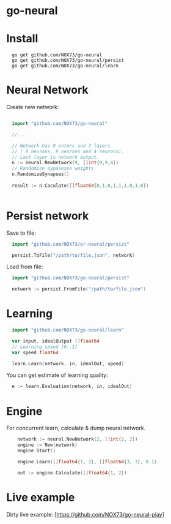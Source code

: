 go-neural
==============

# Install

```
  go get github.com/NOX73/go-neural
  go get github.com/NOX73/go-neural/persist
  go get github.com/NOX73/go-neural/learn
```

# Neural Network

Create new network:

```go

  import "github.com/NOX73/go-neural"

  //...

  // Network has 9 enters and 3 layers 
  // ( 9 neurons, 9 neurons and 4 neurons).
  // Last layer is network output.
  n := neural.NewNetwork(9, []int{9,9,4})
  // Randomize sypaseses weights
  n.RandomizeSynapses()
  
  result := n.Caculate([]float64{0,1,0,1,1,1,0,1,0})
  
```

# Persist network

Save to file:

```go
  import "github.com/NOX73/or-neural/persist"

  persist.ToFile("/path/to/file.json", network)
```

Load from file:

```go
  import "github.com/NOX73/go-neural/persist"

  network := persist.FromFile("/path/to/file.json")
```

# Learning

```go
  import "github.com/NOX73/go-neural/learn"

  var input, idealOutput []float64
  // Learning speed [0..1]
  var speed float64

  learn.Learn(network, in, idealOut, speed)
```

You can get estimate of learning quality:

```go
  e := learn.Evaluation(network, in, idealOut)
```

# Engine 

For concurrent learn, calculate & dump neural network.

```go
	network := neural.NewNetwork(2, []int{2, 2})
	engine := New(network)
	engine.Start()

	engine.Learn([]float64{1, 2}, []float64{3, 3}, 0.1)

	out := engine.Calculate([]float64{1, 2})
```

# Live example

Dirty live example: [https://github.com/NOX73/go-neural-play]

